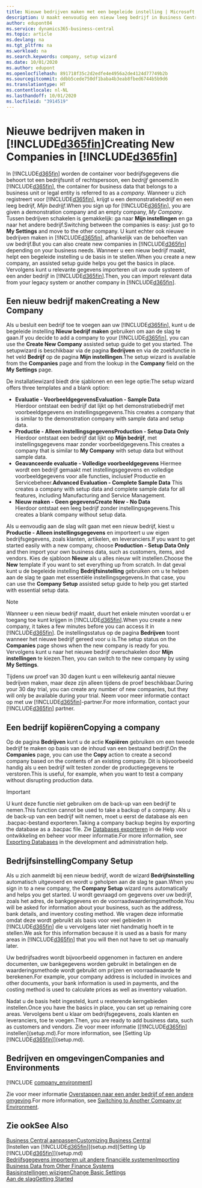 ```yaml
---
title: Nieuwe bedrijven maken met een begeleide instelling | Microsoft Docs
description: U maakt eenvoudig een nieuw leeg bedrijf in Business Central. Een begeleide instelling helpt u door de stappen en u kunt uw bestaande bedrijfsgegevens importeren.
author: edupont04
ms.service: dynamics365-business-central
ms.topic: article
ms.devlang: na
ms.tgt_pltfrm: na
ms.workload: na
ms.search.keywords: company, setup wizard
ms.date: 10/01/2020
ms.author: edupont
ms.openlocfilehash: 891718f35c2d2edfe4e4956a2de4124d77749b2b
ms.sourcegitcommit: ddbb5cede750df1baba4b3eab8fbed6744b5b9d6
ms.translationtype: HT
ms.contentlocale: nl-NL
ms.lasthandoff: 10/01/2020
ms.locfileid: "3914519"
---
```

# <a name="creating-new-companies-in-d365fin"></a><span data-ttu-id="1f238-104">Nieuwe bedrijven maken in [!INCLUDE[d365fin](includes/d365fin_md.md)]</span><span class="sxs-lookup"><span data-stu-id="1f238-104">Creating New Companies in [!INCLUDE[d365fin](includes/d365fin_md.md)]</span></span>

<span data-ttu-id="1f238-105">In [!INCLUDE[d365fin](includes/d365fin_md.md)] worden de container voor bedrijfsgegevens die behoort tot een bedrijfsunit of rechtspersoon, een *bedrijf* genoemd.</span><span class="sxs-lookup"><span data-stu-id="1f238-105">In [!INCLUDE[d365fin](includes/d365fin_md.md)], the container for business data that belongs to a business unit or legal entity is referred to as a *company*.</span></span> <span data-ttu-id="1f238-106">Wanneer u zich registreert voor [!INCLUDE[d365fin](includes/d365fin_md.md)], krijgt u een demonstratiebedrijf en een leeg bedrijf, *Mijn bedrijf*.</span><span class="sxs-lookup"><span data-stu-id="1f238-106">When you sign up for [!INCLUDE[d365fin](includes/d365fin_md.md)], you are given a demonstration company and an empty company, *My Company*.</span></span> <span data-ttu-id="1f238-107">Tussen bedrijven schakelen is gemakkelijk: ga naar **Mijn instellingen** en ga naar het andere bedrijf.</span><span class="sxs-lookup"><span data-stu-id="1f238-107">Switching between the companies is easy: just go to **My Settings** and move to the other company.</span></span> <span data-ttu-id="1f238-108">U kunt echter ook nieuwe bedrijven maken in [!INCLUDE[d365fin](includes/d365fin_md.md)], afhankelijk van de behoeften van uw bedrijf.</span><span class="sxs-lookup"><span data-stu-id="1f238-108">But you can also create new companies in [!INCLUDE[d365fin](includes/d365fin_md.md)] depending on your business needs.</span></span> <span data-ttu-id="1f238-109">Wanneer u een nieuw bedrijf maakt, helpt een begeleide instelling u de basis in te stellen.</span><span class="sxs-lookup"><span data-stu-id="1f238-109">When you create a new company, an assisted setup guide helps you get the basics in place.</span></span> <span data-ttu-id="1f238-110">Vervolgens kunt u relevante gegevens importeren uit uw oude systeem of een ander bedrijf in [!INCLUDE[d365fin](includes/d365fin_md.md)].</span><span class="sxs-lookup"><span data-stu-id="1f238-110">Then, you can import relevant data from your legacy system or another company in [!INCLUDE[d365fin](includes/d365fin_md.md)].</span></span>  

## <a name="creating-a-new-company"></a><span data-ttu-id="1f238-111">Een nieuw bedrijf maken</span><span class="sxs-lookup"><span data-stu-id="1f238-111">Creating a New Company</span></span>

<span data-ttu-id="1f238-112">Als u besluit een bedrijf toe te voegen aan uw [!INCLUDE[d365fin](includes/d365fin_md.md)], kunt u de begeleide instelling **Nieuw bedrijf maken** gebruiken om aan de slag te gaan.</span><span class="sxs-lookup"><span data-stu-id="1f238-112">If you decide to add a company to your [!INCLUDE[d365fin](includes/d365fin_md.md)], you can use the **Create New Company** assisted setup guide to get you started.</span></span> <span data-ttu-id="1f238-113">The setupwizard is beschikbaar via de pagina **Bedrijven** en via de zoekfunctie in het veld **Bedrijf** op de pagina **Mijn instellingen**.</span><span class="sxs-lookup"><span data-stu-id="1f238-113">The setup wizard is available from the **Companies** page and from the lookup in the **Company** field on the **My Settings** page.</span></span>  

<span data-ttu-id="1f238-114">De installatiewizard biedt drie sjablonen en een lege optie:</span><span class="sxs-lookup"><span data-stu-id="1f238-114">The setup wizard offers three templates and a blank option:</span></span>

- <span data-ttu-id="1f238-115">**Evaluatie - Voorbeeldgegevens**</span><span class="sxs-lookup"><span data-stu-id="1f238-115">**Evaluation - Sample Data**</span></span>  
    <span data-ttu-id="1f238-116">Hierdoor ontstaat een bedrijf dat lijkt op het demonstratiebedrijf met voorbeeldgegevens en instellingsgegevens.</span><span class="sxs-lookup"><span data-stu-id="1f238-116">This creates a company that is similar to the demonstration company with sample data and setup data.</span></span>  
- <span data-ttu-id="1f238-117">**Productie - Alleen instellingsgegevens**</span><span class="sxs-lookup"><span data-stu-id="1f238-117">**Production - Setup Data Only**</span></span>  
    <span data-ttu-id="1f238-118">Hierdoor ontstaat een bedrijf dat lijkt op **Mijn bedrijf**, met instellingsgegevens maar zonder voorbeeldgegevens.</span><span class="sxs-lookup"><span data-stu-id="1f238-118">This creates a company that is similar to **My Company** with setup data but without sample data.</span></span>
- <span data-ttu-id="1f238-119">**Geavanceerde evaluatie - Volledige voorbeeldgegevens** Hiermee wordt een bedrijf gemaakt met instellingsgegevens en volledige voorbeeldgegevens voor alle functies, inclusief Productie en Servicebeheer.</span><span class="sxs-lookup"><span data-stu-id="1f238-119">**Advanced Evaluation - Complete Sample Data** This creates a company with setup data and complete sample data for all features, including Manufacturing and Service Management.</span></span>
- <span data-ttu-id="1f238-120">**Nieuw maken - Geen gegevens**</span><span class="sxs-lookup"><span data-stu-id="1f238-120">**Create New - No Data**</span></span>  
    <span data-ttu-id="1f238-121">Hierdoor ontstaat een leeg bedrijf zonder instellingsgegevens.</span><span class="sxs-lookup"><span data-stu-id="1f238-121">This creates a blank company without setup data.</span></span>  

<span data-ttu-id="1f238-122">Als u eenvoudig aan de slag wilt gaan met een nieuw bedrijf, kiest u **Productie - Alleen instellingsgegevens** en importeert u uw eigen bedrijfsgegevens, zoals klanten, artikelen, en leveranciers.</span><span class="sxs-lookup"><span data-stu-id="1f238-122">If you want to get started easily with a new company, choose **Production - Setup Data Only** and then import your own business data, such as customers, items, and vendors.</span></span> <span data-ttu-id="1f238-123">Kies de sjabloon **Nieuw** als u alles nieuw wilt instellen.</span><span class="sxs-lookup"><span data-stu-id="1f238-123">Choose the **New** template if you want to set everything up from scratch.</span></span> <span data-ttu-id="1f238-124">In dat geval kunt u de begeleide instelling **Bedrijfsinstelling** gebruiken om u te helpen aan de slag te gaan met essentiële instellingsgegevens.</span><span class="sxs-lookup"><span data-stu-id="1f238-124">In that case, you can use the **Company Setup** assisted setup guide to help you get started with essential setup data.</span></span>  

> [!NOTE]  
> <span data-ttu-id="1f238-125">Wanneer u een nieuw bedrijf maakt, duurt het enkele minuten voordat u er toegang toe kunt krijgen in [!INCLUDE[d365fin](includes/d365fin_md.md)].</span><span class="sxs-lookup"><span data-stu-id="1f238-125">When you create a new company, it takes a few minutes before you can access it in [!INCLUDE[d365fin](includes/d365fin_md.md)].</span></span> <span data-ttu-id="1f238-126">De instellingsstatus op de pagina **Bedrijven** toont wanneer het nieuwe bedrijf gereed voor u is.</span><span class="sxs-lookup"><span data-stu-id="1f238-126">The setup status on the **Companies** page shows when the new company is ready for you.</span></span> <span data-ttu-id="1f238-127">Vervolgens kunt u naar het nieuwe bedrijf overschakelen door **Mijn instellingen** te kiezen.</span><span class="sxs-lookup"><span data-stu-id="1f238-127">Then, you can switch to the new company by using **My Settings**.</span></span>  

<span data-ttu-id="1f238-128">Tijdens uw proef van 30 dagen kunt u een willekeurig aantal nieuwe bedrijven maken, maar deze zijn alleen tijdens de proef beschikbaar.</span><span class="sxs-lookup"><span data-stu-id="1f238-128">During your 30 day trial, you can create any number of new companies, but they will only be available during your trial.</span></span> <span data-ttu-id="1f238-129">Neem voor meer informatie contact op met uw [!INCLUDE[d365fin](includes/d365fin_md.md)]-partner.</span><span class="sxs-lookup"><span data-stu-id="1f238-129">For more information, contact your [!INCLUDE[d365fin](includes/d365fin_md.md)] partner.</span></span>  

## <a name="copying-a-company"></a><span data-ttu-id="1f238-130">Een bedrijf kopiëren</span><span class="sxs-lookup"><span data-stu-id="1f238-130">Copying a company</span></span>

<span data-ttu-id="1f238-131">Op de pagina **Bedrijven** kunt u de actie **Kopiëren** gebruiken om een tweede bedrijf te maken op basis van de inhoud van een bestaand bedrijf.</span><span class="sxs-lookup"><span data-stu-id="1f238-131">On the **Companies** page, you can use the **Copy** action to create a second company based on the contents of an existing company.</span></span> <span data-ttu-id="1f238-132">Dit is bijvoorbeeld handig als u een bedrijf wilt testen zonder de productiegegevens te verstoren.</span><span class="sxs-lookup"><span data-stu-id="1f238-132">This is useful, for example, when you want to test a company without disrupting production data.</span></span>

> [!Important]
> <span data-ttu-id="1f238-133">U kunt deze functie niet gebruiken om de back-up van een bedrijf te nemen.</span><span class="sxs-lookup"><span data-stu-id="1f238-133">This function cannot be used to take a backup of a company.</span></span> <span data-ttu-id="1f238-134">Als u de back-up van een bedrijf wilt nemen, moet u eerst de database als een .bacpac-bestand exporteren.</span><span class="sxs-lookup"><span data-stu-id="1f238-134">Taking a company backup begins by exporting the database as a .bacpac file.</span></span> <span data-ttu-id="1f238-135">Zie [Databases exporteren](/dynamics365/business-central/dev-itpro/administration/tenant-admin-center-database-export) in de Help voor ontwikkeling en beheer voor meer informatie.</span><span class="sxs-lookup"><span data-stu-id="1f238-135">For more information, see [Exporting Databases](/dynamics365/business-central/dev-itpro/administration/tenant-admin-center-database-export) in the development and administration help.</span></span>

## <a name="company-setup"></a><span data-ttu-id="1f238-136">Bedrijfsinstelling</span><span class="sxs-lookup"><span data-stu-id="1f238-136">Company Setup</span></span>

<span data-ttu-id="1f238-137">Als u zich aanmeldt bij een nieuw bedrijf, wordt de wizard **Bedrijfsinstelling** automatisch uitgevoerd en wordt u geholpen aan de slag te gaan.</span><span class="sxs-lookup"><span data-stu-id="1f238-137">When you sign in to a new company, the **Company Setup** wizard runs automatically and helps you get started.</span></span> <span data-ttu-id="1f238-138">U wordt gevraagd om gegevens over uw bedrijf, zoals het adres, de bankgegevens en de voorraadwaarderingsmethode.</span><span class="sxs-lookup"><span data-stu-id="1f238-138">You will be asked for information about your business, such as the address, bank details, and inventory costing method.</span></span> <span data-ttu-id="1f238-139">We vragen deze informatie omdat deze wordt gebruikt als basis voor veel gebieden in [!INCLUDE[d365fin](includes/d365fin_md.md)] die u vervolgens later niet handmatig hoeft in te stellen.</span><span class="sxs-lookup"><span data-stu-id="1f238-139">We ask for this information because it is used as a basis for many areas in [!INCLUDE[d365fin](includes/d365fin_md.md)] that you will then not have to set up manually later.</span></span>  

<span data-ttu-id="1f238-140">Uw bedrijfsadres wordt bijvoorbeeld opgenomen in facturen en andere documenten, uw bankgegevens worden gebruikt in betalingen en de waarderingsmethode wordt gebruikt om prijzen en voorraadwaarde te berekenen.</span><span class="sxs-lookup"><span data-stu-id="1f238-140">For example, your company address is included in invoices and other documents, your bank information is used in payments, and the costing method is used to calculate prices as well as inventory valuation.</span></span>  

<span data-ttu-id="1f238-141">Nadat u de basis hebt ingesteld, kunt u resterende kerngebieden instellen.</span><span class="sxs-lookup"><span data-stu-id="1f238-141">Once you have the basics in place, you can set up remaining core areas.</span></span> <span data-ttu-id="1f238-142">Vervolgens bent u klaar om bedrijfsgegevens, zoals klanten en leveranciers, toe te voegen.</span><span class="sxs-lookup"><span data-stu-id="1f238-142">Then, you are ready to add business data, such as customers and vendors.</span></span> <span data-ttu-id="1f238-143">Zie voor meer informatie [[!INCLUDE[d365fin](includes/d365fin_md.md)] instellen](setup.md).</span><span class="sxs-lookup"><span data-stu-id="1f238-143">For more information, see [Setting Up [!INCLUDE[d365fin](includes/d365fin_md.md)]](setup.md).</span></span>  

## <a name="companies-and-environments"></a><span data-ttu-id="1f238-144">Bedrijven en omgevingen</span><span class="sxs-lookup"><span data-stu-id="1f238-144">Companies and Environments</span></span>

[!INCLUDE [company_environment](includes/company_environment.md)]

<span data-ttu-id="1f238-145">Zie voor meer informatie [Overstappen naar een ander bedrijf of een andere omgeving](ui-organization-switch.md).</span><span class="sxs-lookup"><span data-stu-id="1f238-145">For more information, see [Switching to Another Company or Environment](ui-organization-switch.md).</span></span>  

## <a name="see-also"></a><span data-ttu-id="1f238-146">Zie ook</span><span class="sxs-lookup"><span data-stu-id="1f238-146">See Also</span></span>

[<span data-ttu-id="1f238-147">Business Central aanpassen</span><span class="sxs-lookup"><span data-stu-id="1f238-147">Customizing Business Central</span></span>](ui-customizing-overview.md)  
<span data-ttu-id="1f238-148">[Instellen van [!INCLUDE[d365fin](includes/d365fin_md.md)]](setup.md)</span><span class="sxs-lookup"><span data-stu-id="1f238-148">[Setting Up [!INCLUDE[d365fin](includes/d365fin_md.md)]](setup.md)</span></span>  
[<span data-ttu-id="1f238-149">Bedrijfsgegevens importeren uit andere financiële systemen</span><span class="sxs-lookup"><span data-stu-id="1f238-149">Importing Business Data from Other Finance Systems</span></span>](across-import-data-configuration-packages.md)  
[<span data-ttu-id="1f238-150">Basisinstellingen wijzigen</span><span class="sxs-lookup"><span data-stu-id="1f238-150">Change Basic Settings</span></span>](ui-change-basic-settings.md)  
[<span data-ttu-id="1f238-151">Aan de slag</span><span class="sxs-lookup"><span data-stu-id="1f238-151">Getting Started</span></span>](product-get-started.md)  
